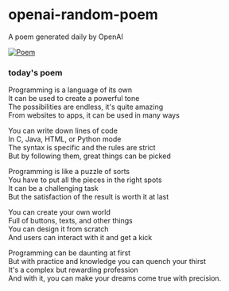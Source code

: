 
# openai-random-poem
 A poem generated daily by OpenAI

[![Poem](https://github.com/fbiego/openai-random-poem/actions/workflows/main.yml/badge.svg)](https://github.com/fbiego/openai-random-poem/actions/workflows/main.yml)

### today's poem  
  
Programming is a language of its own  
It can be used to create a powerful tone  
The possibilities are endless, it's quite amazing  
From websites to apps, it can be used in many ways  
  
You can write down lines of code  
In C, Java, HTML, or Python mode  
The syntax is specific and the rules are strict  
But by following them, great things can be picked  
  
Programming is like a puzzle of sorts  
You have to put all the pieces in the right spots  
It can be a challenging task  
But the satisfaction of the result is worth it at last  
  
You can create your own world  
Full of buttons, texts, and other things  
You can design it from scratch  
And users can interact with it and get a kick  
  
Programming can be daunting at first  
But with practice and knowledge you can quench your thirst  
It's a complex but rewarding profession  
And with it, you can make your dreams come true with precision.